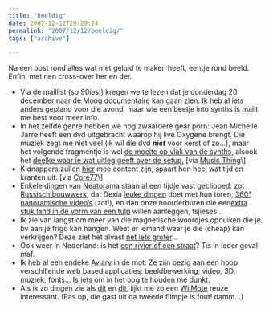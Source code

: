 ```yaml
---
title: "Beeldig"
date: 2007-12-12T20:29:24
permalink: "2007/12/12/beeldig/"
tags: ["archive"]

---
```

Na een post rond alles wat met geluid te maken heeft, eentje rond beeld. Enfin, met nen cross-over her en der.

* Via de maillist (so 90ies!) kregen we te lezen dat je donderdag 20 december naar de [Moog documentaire](http://www.zu33.com/moog/ "http://www.zu33.com/moog/") kan gaan [zien](http://www.youtube.com/watch?v=tBejSO-SlFA "http://www.youtube.com/watch?v=tBejSO-SlFA"). Ik heb al iets anders gepland voor die avond, maar wie een beetje into synths is mailt me best voor meer info.
* In het zelfde genre hebben we nog zwaardere gear porn: Jean Michelle Jarre heeft een dvd uitgebracht waarop hij live Oxygene brengt. Die muziek zegt me niet veel (ik wil die dvd _**niet**_ voor kerst of zo…), maar het volgende fragmentje is wel [de moeite op vlak van de synths,](http://www.youtube.com/watch?v=a_arEd7IRBI "http://www.youtube.com/watch?v=a_arEd7IRBI") alsook het [deelke waar ie wat uitleg geeft over de setup.](http://www.youtube.com/watch?v=_IyYYMHh9ow "http://www.youtube.com/watch?v=_IyYYMHh9ow") \[via [Music Thing](http://musicthing.blogspot.com/2007/12/extreme-hardcore-synth-pr0n-in-3d-jean.html "http://musicthing.blogspot.com/2007/12/extreme-hardcore-synth-pr0n-in-3d-jean.html")\]
* Kidnappers zullen [hier](http://feeds.feedburner.com/~r/core77/blog/~3/195050515/ransom_note_generator_not_only_for_busy_kidnappers_8294.asp "http://feeds.feedburner.com/~r/core77/blog/~3/195050515/ransom_note_generator_not_only_for_busy_kidnappers_8294.asp") mee content zijn, spaart hen heel wat tijd en kranten uit. \[via [Core77](http://feeds.feedburner.com/~r/core77/blog/~3/195050515/ransom_note_generator_not_only_for_busy_kidnappers_8294.asp "http://feeds.feedburner.com/~r/core77/blog/~3/195050515/ransom_note_generator_not_only_for_busy_kidnappers_8294.asp")\]
* Enkele dingen van [Neatorama](http://www.neatorama.com/ "http://www.neatorama.com/") staan al een tijdje vast geclipped: [zot Russisch bouwwerk](http://englishrussia.com/?p=1670 "http://englishrussia.com/?p=1670"), dat Dexia [leuke dingen](http://www.creativereview.co.uk/crblog/dexia-tower-and-the-light-fantastic/ "http://www.creativereview.co.uk/crblog/dexia-tower-and-the-light-fantastic/") doet met hun toren, [360° panoramische video’s](http://demos.immersivemedia.com/ "http://demos.immersivemedia.com/") (zot!), en dan onze noorderburen die een[extra stuk land in de vorm van een tulp](http://www.iht.com/articles/2007/12/10/asia/testrtrisland11.php "http://www.iht.com/articles/2007/12/10/asia/testrtrisland11.php") willen aanleggen, tsjieses…
* Ik zie van langst om meer van die magnetische woordjes opduiken die je bv aan je frigo kan hangen. Weet er iemand waar je die (cheap) kan verkrijgen? Deze ziet het alvast [net iets groter](http://www.woostercollective.com/2007/11/seen_on_the_streets_of_seattle_ryans_ref.html "http://www.woostercollective.com/2007/11/seen_on_the_streets_of_seattle_ryans_ref.html")…
* Ook weer in Nederland: is het [een rivier of een straat](http://www.woostercollective.com/2007/11/next_year_it_will_be_no_road_it_will_be.html "http://www.woostercollective.com/2007/11/next_year_it_will_be_no_road_it_will_be.html")? Tis in ieder geval maf.
* Ik heb al een endeke [Aviary](http://a.viary.com/ "http://a.viary.com/") in de mot. Ze zijn bezig aan een hoop verschillende web based applicaties: beeldbewerking, video, 3D, muziek, fonts… Is iets om in het oog te houden me dunkt.
* Als ik zo dingen zie als [dit](http://gizmodo.com/gadgets/clips/use-a-wiimote-to-make-whiteboards-out-of-anything-332039.php "http://gizmodo.com/gadgets/clips/use-a-wiimote-to-make-whiteboards-out-of-anything-332039.php") en [dit](http://blog.makezine.com/archive/2007/12/control_a_modular_synth_w.html "http://blog.makezine.com/archive/2007/12/control_a_modular_synth_w.html"), lijkt me zo een [WiiMote](http://en.wikipedia.org/wiki/Wii_Remote "http://en.wikipedia.org/wiki/Wii_Remote") reuze interessant. (Pas op, die gast uit da tweede filmpje is fout! damm…)
